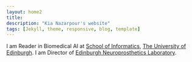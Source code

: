 ```yaml
---
layout: home2
title: 
description: "Kia Nazarpour's website"
tags: [Jekyll, theme, responsive, blog, template]
---
```


I am Reader in Biomedical AI at <a href="https://www.ed.ac.uk/informatics" target="_blank">School of Informatics</a>, <a href="https://www.ed.ac.uk/" target="_blank">The University of Edinburgh</a>. I am Director of <a href="https://web.inf.ed.ac.uk/edinburgh-neuroprosthetics" target="_blank">Edinburgh Neuroprosthetics Laboratory</a>.

